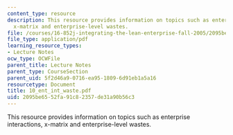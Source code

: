 ```yaml
---
content_type: resource
description: This resource provides information on topics such as enterprise interactions,
  x-matrix and enterprise-level wastes.
file: /courses/16-852j-integrating-the-lean-enterprise-fall-2005/2095be6552fa91c82357de31a90b56c3_10_ent_int_waste.pdf
file_type: application/pdf
learning_resource_types:
- Lecture Notes
ocw_type: OCWFile
parent_title: Lecture Notes
parent_type: CourseSection
parent_uid: 5f2d46a9-0716-ea95-1809-6d91eb1a5a16
resourcetype: Document
title: 10_ent_int_waste.pdf
uid: 2095be65-52fa-91c8-2357-de31a90b56c3
---
```

This resource provides information on topics such as enterprise interactions, x-matrix and enterprise-level wastes.

